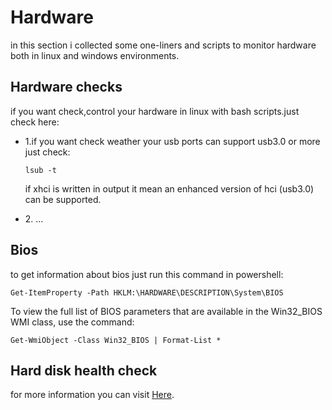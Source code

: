 # Hardware
in this section i collected some one-liners and scripts to monitor hardware both in linux and windows environments.

## Hardware checks
if you want check,control your hardware in linux  with bash scripts.just check here:

<ul>

<li>1.if you want check weather your usb ports can support usb3.0 or more just check:

    lsub -t 

</li>
<p>if xhci is written in output it mean an enhanced version of hci (usb3.0) can be supported.</p>

<li>2. ...</li>

</ul>

## Bios

to get information about bios just run this command in powershell:

    Get-ItemProperty -Path HKLM:\HARDWARE\DESCRIPTION\System\BIOS


To view the full list of BIOS parameters that are available in the Win32_BIOS WMI class, use the command:

    Get-WmiObject -Class Win32_BIOS | Format-List *

## Hard disk health check
for more information you can visit <a href="/Storage/SSD_Heal_Check.bat">Here</a>.